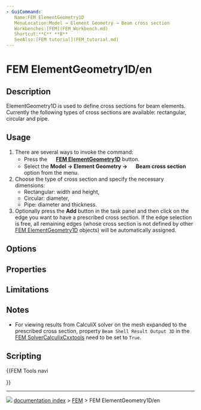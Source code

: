 ```yaml
---
- GuiCommand:
   Name:FEM ElementGeometry1D
   MenuLocation:Model → Element Geometry → Beam cross section
   Workbenches:[FEM](FEM_Workbench.md)
   Shortcut:**C** **B**
   SeeAlso:[FEM tutorial](FEM_tutorial.md)
---
```


# FEM ElementGeometry1D/en

## Description

ElementGeometry1D is used to define cross sections for beam elements. Currently the following types of cross sections are available: rectangular, circular and pipe.

## Usage

1.  There are several ways to invoke the command:
    -   Press the **<img src="images/FEM_ElementGeometry1D.svg" width=16px> [FEM ElementGeometry1D](FEM_ElementGeometry1D.md)** button.
    -   Select the **Model → Element Geometry → <img src="images/FEM_ElementGeometry1D.svg" width=16px> Beam cross section** option from the menu.
2.  Choose the type of cross section and specify the necessary dimensions:
    -   Rectangular: width and height,
    -   Circular: diameter,
    -   Pipe: diameter and thickness.
3.  Optionally press the **Add** button in the task panel and then click on the edge you want to have a prescribed cross section. If the edge selection is free, all remaining edges (whose cross section is not defined by other [FEM ElementGeometry1D](FEM_ElementGeometry1D.md) objects) will be automatically assigned.

## Options

## Properties

## Limitations

## Notes

-   For viewing results from CalculiX solver on the mesh expanded to the prescribed cross section, property `Beam Shell Result Output 3D` in the [FEM SolverCalculixCxxtools](FEM_SolverCalculixCxxtools.md) need to be set to `True`.

## Scripting





{{FEM Tools navi

}}



---
![](images/Right_arrow.png) [documentation index](../README.md) > [FEM](Category_FEM.md) > FEM ElementGeometry1D/en
